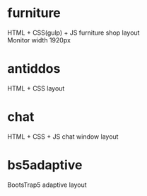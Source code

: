 # furniture
HTML + CSS(gulp) + JS furniture shop layout <br>
Monitor width 1920px <br>

# antiddos
HTML + CSS layout <br>

# chat
HTML + CSS + JS chat window layout <br>

# bs5adaptive
BootsTrap5 adaptive layout <br>
